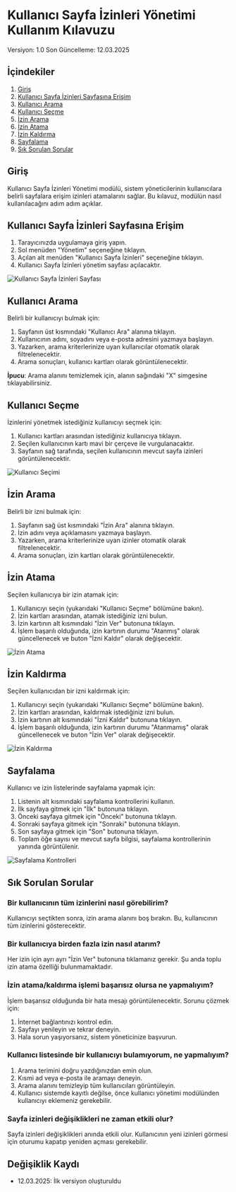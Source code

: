 # Kullanıcı Sayfa İzinleri Yönetimi Kullanım Kılavuzu

Versiyon: 1.0
Son Güncelleme: 12.03.2025

## İçindekiler
1. [Giriş](#giriş)
2. [Kullanıcı Sayfa İzinleri Sayfasına Erişim](#kullanıcı-sayfa-i̇zinleri-sayfasına-erişim)
3. [Kullanıcı Arama](#kullanıcı-arama)
4. [Kullanıcı Seçme](#kullanıcı-seçme)
5. [İzin Arama](#i̇zin-arama)
6. [İzin Atama](#i̇zin-atama)
7. [İzin Kaldırma](#i̇zin-kaldırma)
8. [Sayfalama](#sayfalama)
9. [Sık Sorulan Sorular](#sık-sorulan-sorular)

## Giriş

Kullanıcı Sayfa İzinleri Yönetimi modülü, sistem yöneticilerinin kullanıcılara belirli sayfalara erişim izinleri atamalarını sağlar. Bu kılavuz, modülün nasıl kullanılacağını adım adım açıklar.

## Kullanıcı Sayfa İzinleri Sayfasına Erişim

1. Tarayıcınızda uygulamaya giriş yapın.
2. Sol menüden "Yönetim" seçeneğine tıklayın.
3. Açılan alt menüden "Kullanıcı Sayfa İzinleri" seçeneğine tıklayın.
4. Kullanıcı Sayfa İzinleri yönetim sayfası açılacaktır.

![Kullanıcı Sayfa İzinleri Sayfası](../assets/images/user-page-permissions.png)

## Kullanıcı Arama

Belirli bir kullanıcıyı bulmak için:

1. Sayfanın üst kısmındaki "Kullanıcı Ara" alanına tıklayın.
2. Kullanıcının adını, soyadını veya e-posta adresini yazmaya başlayın.
3. Yazarken, arama kriterlerinize uyan kullanıcılar otomatik olarak filtrelenecektir.
4. Arama sonuçları, kullanıcı kartları olarak görüntülenecektir.

**İpucu**: Arama alanını temizlemek için, alanın sağındaki "X" simgesine tıklayabilirsiniz.

## Kullanıcı Seçme

İzinlerini yönetmek istediğiniz kullanıcıyı seçmek için:

1. Kullanıcı kartları arasından istediğiniz kullanıcıya tıklayın.
2. Seçilen kullanıcının kartı mavi bir çerçeve ile vurgulanacaktır.
3. Sayfanın sağ tarafında, seçilen kullanıcının mevcut sayfa izinleri görüntülenecektir.

![Kullanıcı Seçimi](../assets/images/user-selection.png)

## İzin Arama

Belirli bir izni bulmak için:

1. Sayfanın sağ üst kısmındaki "İzin Ara" alanına tıklayın.
2. İzin adını veya açıklamasını yazmaya başlayın.
3. Yazarken, arama kriterlerinize uyan izinler otomatik olarak filtrelenecektir.
4. Arama sonuçları, izin kartları olarak görüntülenecektir.

## İzin Atama

Seçilen kullanıcıya bir izin atamak için:

1. Kullanıcıyı seçin (yukarıdaki "Kullanıcı Seçme" bölümüne bakın).
2. İzin kartları arasından, atamak istediğiniz izni bulun.
3. İzin kartının alt kısmındaki "İzin Ver" butonuna tıklayın.
4. İşlem başarılı olduğunda, izin kartının durumu "Atanmış" olarak güncellenecek ve buton "İzni Kaldır" olarak değişecektir.

![İzin Atama](../assets/images/assign-permission.png)

## İzin Kaldırma

Seçilen kullanıcıdan bir izni kaldırmak için:

1. Kullanıcıyı seçin (yukarıdaki "Kullanıcı Seçme" bölümüne bakın).
2. İzin kartları arasından, kaldırmak istediğiniz izni bulun.
3. İzin kartının alt kısmındaki "İzni Kaldır" butonuna tıklayın.
4. İşlem başarılı olduğunda, izin kartının durumu "Atanmamış" olarak güncellenecek ve buton "İzin Ver" olarak değişecektir.

![İzin Kaldırma](../assets/images/remove-permission.png)

## Sayfalama

Kullanıcı ve izin listelerinde sayfalama yapmak için:

1. Listenin alt kısmındaki sayfalama kontrollerini kullanın.
2. İlk sayfaya gitmek için "İlk" butonuna tıklayın.
3. Önceki sayfaya gitmek için "Önceki" butonuna tıklayın.
4. Sonraki sayfaya gitmek için "Sonraki" butonuna tıklayın.
5. Son sayfaya gitmek için "Son" butonuna tıklayın.
6. Toplam öğe sayısı ve mevcut sayfa bilgisi, sayfalama kontrollerinin yanında görüntülenir.

![Sayfalama Kontrolleri](../assets/images/pagination-controls.png)

## Sık Sorulan Sorular

### Bir kullanıcının tüm izinlerini nasıl görebilirim?
Kullanıcıyı seçtikten sonra, izin arama alanını boş bırakın. Bu, kullanıcının tüm izinlerini gösterecektir.

### Bir kullanıcıya birden fazla izin nasıl atarım?
Her izin için ayrı ayrı "İzin Ver" butonuna tıklamanız gerekir. Şu anda toplu izin atama özelliği bulunmamaktadır.

### İzin atama/kaldırma işlemi başarısız olursa ne yapmalıyım?
İşlem başarısız olduğunda bir hata mesajı görüntülenecektir. Sorunu çözmek için:
1. İnternet bağlantınızı kontrol edin.
2. Sayfayı yenileyin ve tekrar deneyin.
3. Hala sorun yaşıyorsanız, sistem yöneticinize başvurun.

### Kullanıcı listesinde bir kullanıcıyı bulamıyorum, ne yapmalıyım?
1. Arama terimini doğru yazdığınızdan emin olun.
2. Kısmi ad veya e-posta ile aramayı deneyin.
3. Arama alanını temizleyip tüm kullanıcıları görüntüleyin.
4. Kullanıcı sistemde kayıtlı değilse, önce kullanıcı yönetimi modülünden kullanıcıyı eklemeniz gerekebilir.

### Sayfa izinleri değişiklikleri ne zaman etkili olur?
Sayfa izinleri değişiklikleri anında etkili olur. Kullanıcının yeni izinleri görmesi için oturumu kapatıp yeniden açması gerekebilir.

## Değişiklik Kaydı
- 12.03.2025: İlk versiyon oluşturuldu 